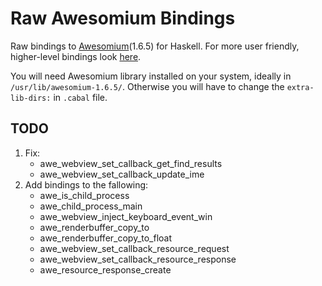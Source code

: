 # Raw Awesomium Bindings #

Raw bindings to [Awesomium](http://www.awesomium.com)(1.6.5) for
Haskell. For more user friendly, higher-level bindings look
[here](https://github.com/MaxOw/awesomium).

You will need Awesomium library installed on your system, ideally in
`/usr/lib/awesomium-1.6.5/`. Otherwise you will have to change the
`extra-lib-dirs:` in `.cabal` file.

## TODO ##
1. Fix:
    * awe_webview_set_callback_get_find_results
    * awe_webview_set_callback_update_ime
2. Add bindings to the fallowing:
    * awe_is_child_process
    * awe_child_process_main
    * awe_webview_inject_keyboard_event_win
    * awe_renderbuffer_copy_to
    * awe_renderbuffer_copy_to_float 
    * awe_webview_set_callback_resource_request 
    * awe_webview_set_callback_resource_response 
    * awe_resource_response_create 
